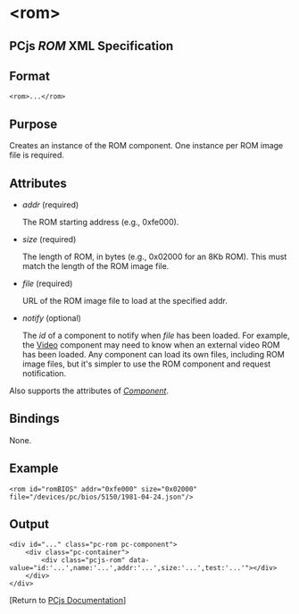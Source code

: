 &lt;rom&gt;
===

PCjs *ROM* XML Specification
---

Format
---
	<rom>...</rom>

Purpose
---
Creates an instance of the ROM component. One instance per ROM image file is required.

Attributes
---
 * *addr* (required)
 
	The ROM starting address (e.g., 0xfe000).
	
 * *size* (required)
 
	The length of ROM, in bytes (e.g., 0x02000 for an 8Kb ROM). This must match the length of the ROM image file.
	
 * *file* (required)
 
	URL of the ROM image file to load at the specified addr.
	
 * *notify* (optional)
 
	The *id* of a component to notify when *file* has been loaded. For example, the [Video](/docs/pcjs/video/)
	component may need to know when an external video ROM has been loaded. Any component can load its own files,
	including ROM image files, but it's simpler to use the ROM component and request notification.
	
Also supports the attributes of *[Component](/docs/pcjs/component/)*.

Bindings
---
None.

Example
---
	<rom id="romBIOS" addr="0xfe000" size="0x02000" file="/devices/pc/bios/5150/1981-04-24.json"/>

Output
---
	<div id="..." class="pc-rom pc-component">
		<div class="pc-container">
			<div class="pcjs-rom" data-value="id:'...',name:'...',addr:'...',size:'...',test:'...'"></div>
		</div>
	</div>

[Return to [PCjs Documentation](..)]